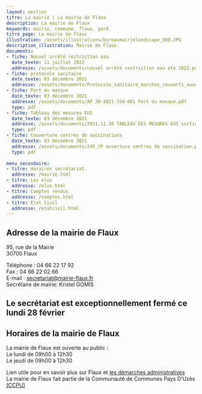 ```yaml
---
layout: section
titre: La mairie | La mairie de Flaux
description: La mairie de Flaux
keywords: mairie, commune, flaux, gard
titre_page: La mairie de Flaux
illustration: /assets/illustrations/bureaumairielandscape_980.JPG
description_illustration: Mairie de Flaux.
documents:
- fiche: Nouvel arrêté restriction eau
  date_texte: 11 juillet 2022
  addresse: /assets/documents/nouvel arrêté restriction eau ete 2022.pdf
- fiche: protocole sanitaire
  date_texte: 03 décembre 2021
  addresse: /assets/documents/Protocole_sanitaire_marches_couverts_ouverts_noel.pdf
- fiche: Port du masque
  date_texte: 03 décembre 2021
  addresse: /assets/documents/AP 30-2021-334-001 Port du masque.pdf
  type: pdf
- fiche: Tableau des mesures EUS
  date_texte: 03 décembre 2021
  addresse: /assets/documents/2021.11.30 TABLEAU DES MESURES EUS sortie de crise sanitaire.pdf
  type: pdf
- fiche: Couverture centres de vaccinations
  date_texte: 03 décembre 2021
  addresse: /assets/documents/245_CP ouverture centres de vaccination.pdf
  type: pdf
  
menu_secondaire:
- titre: Horaires secrétariat
  addresse: /mairie.html
- titre: Les élus
  addresse: /elus.html
- titre: Comptes rendus
  addresse: /comptes.html
- titre: État Civil
  addresse: /etatcivil.html
---
```


## Adresse de la mairie de Flaux
95, rue de la Mairie<br/>
30700 Flaux<br/>

Téléphone : 04 66 22 17 92<br/>
Fax : 04 66 22 02 66<br/>
E-mail : secretariat@mairie-flaux.fr<br/>
Secrétaire de mairie: Kristel GOMIS<br/>

## Le secrétariat est exceptionnellement fermé ce lundi 28 février

## Horaires de la mairie de Flaux
La mairie de Flaux est ouverte au public :<br/>
Le lundi  de 09h00 à 12h30<br/>
Le jeudi  de 09h00 à 12h30<br/>

Lien utile pour en savoir plus sur Flaux et [les démarches administratives](https://www.gard.gouv.fr/Demarches-administratives/Autres-demarches) <br/>
La mairie de Flaux fait partie de la Communauté de Communes Pays D’Uzès [(CCPU)](https://www.ccpaysduzes.fr/) 




